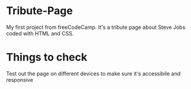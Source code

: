 # Tribute-Page
My first project from freeCodeCamp. It's a tribute page about Steve Jobs coded with HTML and CSS.

# Things to check
Test out the page on different devices to make sure it's accessibile and responsive
